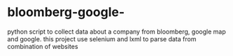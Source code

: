 # bloomberg-google-
python script to collect data about a company from bloomberg, google map and google. this project use selenium and lxml to parse data from combination of websites

